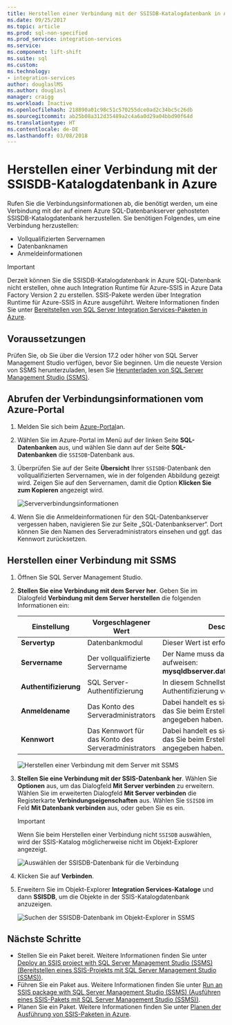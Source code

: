 ```yaml
---
title: Herstellen einer Verbindung mit der SSISDB-Katalogdatenbank in Azure | Microsoft-Dokumentation
ms.date: 09/25/2017
ms.topic: article
ms.prod: sql-non-specified
ms.prod_service: integration-services
ms.service: 
ms.component: lift-shift
ms.suite: sql
ms.custom: 
ms.technology:
- integration-services
author: douglaslMS
ms.author: douglasl
manager: craigg
ms.workload: Inactive
ms.openlocfilehash: 218890a01c98c51c570255dce0ad2c34bc5c26db
ms.sourcegitcommit: ab25b08a312d35489a2c4a6a0d29a04bbd90f64d
ms.translationtype: HT
ms.contentlocale: de-DE
ms.lasthandoff: 03/08/2018
---
```

# <a name="connect-to-the-ssisdb-catalog-database-on-azure"></a>Herstellen einer Verbindung mit der SSISDB-Katalogdatenbank in Azure

Rufen Sie die Verbindungsinformationen ab, die benötigt werden, um eine Verbindung mit der auf einem Azure SQL-Datenbankserver gehosteten SSISDB-Katalogdatenbank herzustellen. Sie benötigen Folgendes, um eine Verbindung herzustellen:
- Vollqualifizierten Servernamen
- Datenbanknamen
- Anmeldeinformationen 

> [!IMPORTANT]
> Derzeit können Sie die SSISDB-Katalogdatenbank in Azure SQL-Datenbank nicht erstellen, ohne auch Integration Runtime für Azure-SSIS in Azure Data Factory Version 2 zu erstellen. SSIS-Pakete werden über Integration Runtime für Azure-SSIS in Azure ausgeführt. Weitere Informationen finden Sie unter [Bereitstellen von SQL Server Integration Services-Paketen in Azure](https://docs.microsoft.com/azure/data-factory/tutorial-create-azure-ssis-runtime-portal). 

## <a name="prerequisites"></a>Voraussetzungen
Prüfen Sie, ob Sie über die Version 17.2 oder höher von SQL Server Management Studio verfügen, bevor Sie beginnen. Um die neueste Version von SSMS herunterzuladen, lesen Sie [Herunterladen von SQL Server Management Studio (SSMS)](https://docs.microsoft.com/sql/ssms/download-sql-server-management-studio-ssms).

## <a name="get-the-connection-info-from-the-azure-portal"></a>Abrufen der Verbindungsinformationen vom Azure-Portal
1. Melden Sie sich beim [Azure-Portal](https://portal.azure.com/)an.
2. Wählen Sie im Azure-Portal im Menü auf der linken Seite **SQL-Datenbanken** aus, und wählen Sie dann auf der Seite **SQL-Datenbanken** die `SSISDB`-Datenbank aus. 
3. Überprüfen Sie auf der Seite **Übersicht** Ihrer `SSISDB`-Datenbank den vollqualifizierten Servernamen, wie in der folgenden Abbildung gezeigt wird. Zeigen Sie auf den Servernamen, damit die Option **Klicken Sie zum Kopieren** angezeigt wird.

    ![Serververbindungsinformationen](media/ssis-azure-connect-to-catalog-database/server-name.png) 

4. Wenn Sie die Anmeldeinformationen für den SQL-Datenbankserver vergessen haben, navigieren Sie zur Seite „SQL-Datenbankserver“. Dort können Sie den Namen des Serveradministrators einsehen und ggf. das Kennwort zurücksetzen.

## <a name="connect-with-ssms"></a>Herstellen einer Verbindung mit SSMS
1. Öffnen Sie SQL Server Management Studio.

2. **Stellen Sie eine Verbindung mit dem Server her**. Geben Sie im Dialogfeld **Verbindung mit dem Server herstellen** die folgenden Informationen ein:

   | Einstellung       | Vorgeschlagener Wert | Description | 
   | ------------ | ------------------ | ------------------------------------------------- | 
   | **Servertyp** | Datenbankmodul | Dieser Wert ist erforderlich. |
   | **Servername** | Der vollqualifizierte Servername | Der Name muss das folgende Format aufweisen: **mysqldbserver.database.windows.net**. |
   | **Authentifizierung** | SQL Server-Authentifizierung | In diesem Schnellstart wird die SQL-Authentifizierung verwendet. |
   | **Anmeldename** | Das Konto des Serveradministrators | Dabei handelt es sich um das Konto, das Sie beim Erstellen des Servers angegeben haben. |
   | **Kennwort** | Das Kennwort für das Konto des Serveradministrators | Dabei handelt es sich um das Kennwort, das Sie beim Erstellen des Servers angegeben haben. |

    ![Herstellen einer Verbindung mit dem Server mit SSMS](media/ssis-azure-connect-to-catalog-database/ssisdb-connect-1.png)

3. **Stellen Sie eine Verbindung mit der SSIS-Datenbank her**. Wählen Sie **Optionen**  aus, um das Dialogfeld **Mit Server verbinden** zu erweitern. Wählen Sie im erweiterten Dialogfeld **Mit Server verbinden** die Registerkarte **Verbindungseigenschaften** aus. Wählen Sie `SSISDB` im Feld **Mit Datenbank verbinden** aus, oder geben Sie es ein.

    > [!IMPORTANT]
    > Wenn Sie beim Herstellen einer Verbindung nicht `SSISDB` auswählen, wird der SSIS-Katalog möglicherweise nicht im Objekt-Explorer angezeigt.

    ![Auswählen der SSISDB-Datenbank für die Verbindung](media/ssis-azure-connect-to-catalog-database/ssisdb-connect-2.png)

4. Klicken Sie auf **Verbinden**.

5. Erweitern Sie im Objekt-Explorer **Integration Services-Kataloge** und dann **SSISDB**, um die Objekte in der SSIS-Katalogdatenbank anzuzeigen.

    ![Suchen der SSISDB-Datenbank im Objekt-Explorer in SSMS](media/ssis-azure-connect-to-catalog-database/ssisdb-connect-3.png)

## <a name="next-steps"></a>Nächste Schritte
- Stellen Sie ein Paket bereit. Weitere Informationen finden Sie unter [Deploy an SSIS project with SQL Server Management Studio (SSMS) (Bereitstellen eines SSIS-Projekts mit SQL Server Management Studio (SSMS))](../ssis-quickstart-deploy-ssms.md).
- Führen Sie ein Paket aus. Weitere Informationen finden Sie unter [Run an SSIS package with SQL Server Management Studio (SSMS) (Ausführen eines SSIS-Pakets mit SQL Server Management Studio (SSMS))](../ssis-quickstart-run-ssms.md).
- Planen Sie ein Paket. Weitere Informationen finden Sie unter [Planen der Ausführung von SSIS-Paketen in Azure](ssis-azure-schedule-packages.md).
